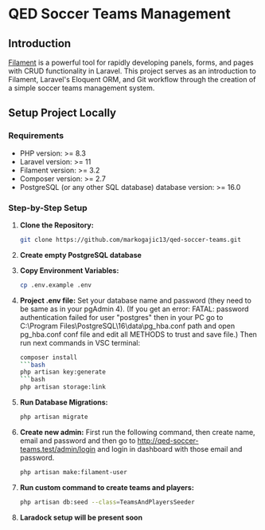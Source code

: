 # QED Soccer Teams Management

## Introduction

[Filament](https://filamentphp.com/) is a powerful tool for rapidly developing panels, forms, and pages with CRUD functionality in Laravel. This project serves as an introduction to Filament, Laravel's Eloquent ORM, and Git workflow through the creation of a simple soccer teams management system.

## Setup Project Locally

### Requirements

- PHP version: >= 8.3
- Laravel version: >= 11
- Filament version: >= 3.2
- Composer version: >= 2.7
- PostgreSQL (or any other SQL database) database version: >= 16.0

### Step-by-Step Setup

1. **Clone the Repository:**

   ```bash
   git clone https://github.com/markogajic13/qed-soccer-teams.git
   
2. **Create empty PostgreSQL database**
3. **Copy Environment Variables:**
   ```bash
   cp .env.example .env
5. **Project .env file:**
   Set your database name and password (they need to be same as in your pgAdmin 4).
   (If you get an error: FATAL: password authentication failed for user "postgres" then in your PC go to C:\Program Files\PostgreSQL\16\data\pg_hba.conf path and open pg_hba.conf conf file and edit all METHODS to trust and save file.)
   Then run next commands in VSC terminal:
   ```bash
   composer install
   ```bash
   php artisan key:generate
   ```bash
   php artisan storage:link
6. **Run Database Migrations:**
   ```bash
   php artisan migrate
7. **Create new admin:**
   First run the following command, then create name, email and password and then go to http://qed-soccer-teams.test/admin/login and login in dashboard with those email and password.
   ```bash
   php artisan make:filament-user
8. **Run custom command to create teams and players:**
    ```bash
    php artisan db:seed --class=TeamsAndPlayersSeeder
   
9. **Laradock setup will be present soon**
